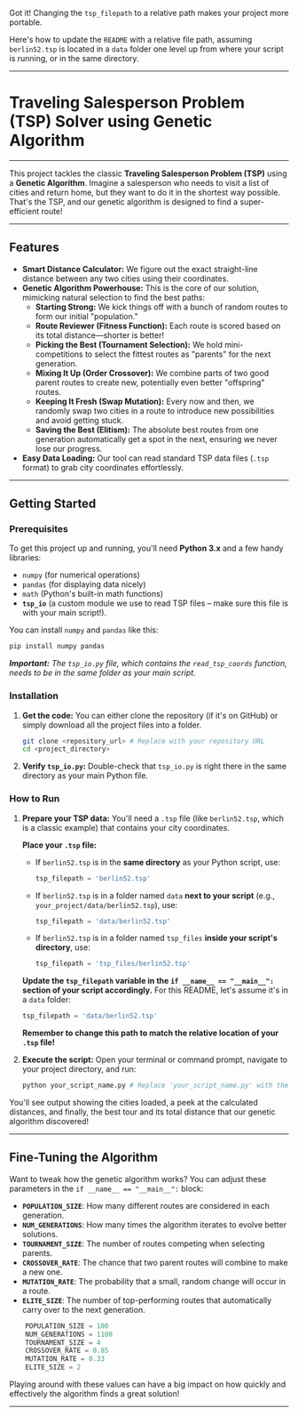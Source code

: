 Got it\! Changing the `tsp_filepath` to a relative path makes your project more portable.

Here's how to update the `README` with a relative file path, assuming `berlin52.tsp` is located in a `data` folder one level up from where your script is running, or in the same directory.

-----

# Traveling Salesperson Problem (TSP) Solver using Genetic Algorithm

-----

This project tackles the classic **Traveling Salesperson Problem (TSP)** using a **Genetic Algorithm**. Imagine a salesperson who needs to visit a list of cities and return home, but they want to do it in the shortest way possible. That's the TSP, and our genetic algorithm is designed to find a super-efficient route\!

-----

## Features

  * **Smart Distance Calculator:** We figure out the exact straight-line distance between any two cities using their coordinates.
  * **Genetic Algorithm Powerhouse:** This is the core of our solution, mimicking natural selection to find the best paths:
      * **Starting Strong:** We kick things off with a bunch of random routes to form our initial "population."
      * **Route Reviewer (Fitness Function):** Each route is scored based on its total distance—shorter is better\!
      * **Picking the Best (Tournament Selection):** We hold mini-competitions to select the fittest routes as "parents" for the next generation.
      * **Mixing It Up (Order Crossover):** We combine parts of two good parent routes to create new, potentially even better "offspring" routes.
      * **Keeping It Fresh (Swap Mutation):** Every now and then, we randomly swap two cities in a route to introduce new possibilities and avoid getting stuck.
      * **Saving the Best (Elitism):** The absolute best routes from one generation automatically get a spot in the next, ensuring we never lose our progress.
  * **Easy Data Loading:** Our tool can read standard TSP data files (`.tsp` format) to grab city coordinates effortlessly.

-----

## Getting Started

### Prerequisites

To get this project up and running, you'll need **Python 3.x** and a few handy libraries:

  * `numpy` (for numerical operations)
  * `pandas` (for displaying data nicely)
  * `math` (Python's built-in math functions)
  * **`tsp_io`** (a custom module we use to read TSP files – make sure this file is with your main script\!).

You can install `numpy` and `pandas` like this:

```bash
pip install numpy pandas
```

***Important:** The `tsp_io.py` file, which contains the `read_tsp_coords` function, needs to be in the same folder as your main script.*

### Installation

1.  **Get the code:** You can either clone the repository (if it's on GitHub) or simply download all the project files into a folder.
    ```bash
    git clone <repository_url> # Replace with your repository URL
    cd <project_directory>
    ```
2.  **Verify `tsp_io.py`:** Double-check that `tsp_io.py` is right there in the same directory as your main Python file.

### How to Run

1.  **Prepare your TSP data:** You'll need a `.tsp` file (like `berlin52.tsp`, which is a classic example) that contains your city coordinates.

    **Place your `.tsp` file:**

      * If `berlin52.tsp` is in the **same directory** as your Python script, use:
        ```python
        tsp_filepath = 'berlin52.tsp'
        ```
      * If `berlin52.tsp` is in a folder named `data` **next to your script** (e.g., `your_project/data/berlin52.tsp`), use:
        ```python
        tsp_filepath = 'data/berlin52.tsp'
        ```
      * If `berlin52.tsp` is in a folder named `tsp_files` **inside your script's directory**, use:
        ```python
        tsp_filepath = 'tsp_files/berlin52.tsp'
        ```

    **Update the `tsp_filepath` variable in the `if __name__ == "__main__":` section of your script accordingly.** For this README, let's assume it's in a `data` folder:

    ```python
    tsp_filepath = 'data/berlin52.tsp'
    ```

    **Remember to change this path to match the relative location of your `.tsp` file\!**

2.  **Execute the script:** Open your terminal or command prompt, navigate to your project directory, and run:

    ```bash
    python your_script_name.py # Replace 'your_script_name.py' with the actual name of your Python file
    ```

You'll see output showing the cities loaded, a peek at the calculated distances, and finally, the best tour and its total distance that our genetic algorithm discovered\!

-----

## Fine-Tuning the Algorithm

Want to tweak how the genetic algorithm works? You can adjust these parameters in the `if __name__ == "__main__":` block:

  * **`POPULATION_SIZE`**: How many different routes are considered in each generation.
  * **`NUM_GENERATIONS`**: How many times the algorithm iterates to evolve better solutions.
  * **`TOURNAMENT_SIZE`**: The number of routes competing when selecting parents.
  * **`CROSSOVER_RATE`**: The chance that two parent routes will combine to make a new one.
  * **`MUTATION_RATE`**: The probability that a small, random change will occur in a route.
  * **`ELITE_SIZE`**: The number of top-performing routes that automatically carry over to the next generation.

<!-- end list -->

```python
    POPULATION_SIZE = 100
    NUM_GENERATIONS = 1100
    TOURNAMENT_SIZE = 4
    CROSSOVER_RATE = 0.85
    MUTATION_RATE = 0.33
    ELITE_SIZE = 2
```

Playing around with these values can have a big impact on how quickly and effectively the algorithm finds a great solution\!

-----

